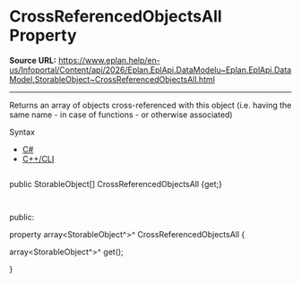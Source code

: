# CrossReferencedObjectsAll Property

**Source URL:** https://www.eplan.help/en-us/Infoportal/Content/api/2026/Eplan.EplApi.DataModelu~Eplan.EplApi.DataModel.StorableObject~CrossReferencedObjectsAll.html

---

Returns an array of objects cross-referenced with this object (i.e. having the same name - in case of functions - or otherwise associated)

Syntax

- [C#](#i-syntax-CS)
- [C++/CLI](#i-syntax-CPP2005)

```
```
public StorableObject[] CrossReferencedObjectsAll {get;}
```
```

```
```
public:

property array<StorableObject^>^ CrossReferencedObjectsAll {

   array<StorableObject^>^ get();

}
```
```
